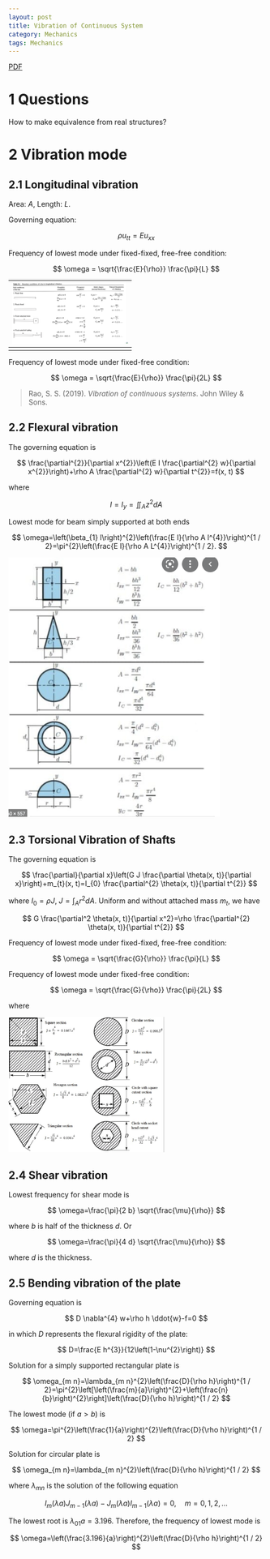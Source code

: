 ```yaml
---
layout: post
title: Vibration of Continuous System
category: Mechanics
tags: Mechanics
---
```


<a href="/assets/notes/2024-10-14-Vibration of Continuous System.pdf">PDF</a>

# 1 Questions

How to make equivalence from real structures?

# 2 Vibration mode

## 2.1 Longitudinal vibration

Area: $A$, Length: $L$.

Governing equation:

$$
\rho u_{tt} = E u_{xx}
$$

Frequency of lowest mode under fixed-fixed, free-free condition:

$$
\omega = \sqrt{\frac{E}{\rho}} \frac{\pi}{L}
$$


| <img src="https://raw.githubusercontent.com/wangshaoyun/image/master/Screen%20Shot%202022-01-02%20at%2017.17.41.png" style="zoom:22%;" /><img src="https://raw.github.com/wangshaoyun/image/master/Screen%20Shot%202022-01-02%20at%2017.18.24.png" style="zoom:22%;" /> |
| :----------------------------------------------------------: |
|                                                              |


Frequency of lowest mode under fixed-free condition:

$$
\omega = \sqrt{\frac{E}{\rho}} \frac{\pi}{2L}
$$

> Rao, S. S. (2019). *Vibration of continuous systems*. John Wiley & Sons.

## 2.2 Flexural vibration

The governing equation is

$$
\frac{\partial^{2}}{\partial x^{2}}\left(E I \frac{\partial^{2} w}{\partial x^{2}}\right)+\rho A \frac{\partial^{2} w}{\partial t^{2}}=f(x, t)
$$

where

$$
I=I_{y}=\iint_{A} z^{2} d A
$$

Lowest mode for beam simply supported at both ends

$$
\omega=\left(\beta_{1} l\right)^{2}\left(\frac{E I}{\rho A l^{4}}\right)^{1 / 2}=\pi^{2}\left(\frac{E I}{\rho A L^{4}}\right)^{1 / 2}.
$$

<img src="https://raw.githubusercontent.com/wangshaoyun/image/master/Screen%20Shot%202022-01-02%20at%2021.30.45.png" style="zoom:50%;" />

## 2.3 Torsional Vibration of Shafts

The governing equation is

$$
\frac{\partial}{\partial x}\left(G J \frac{\partial \theta(x, t)}{\partial x}\right)+m_{t}(x, t)=I_{0} \frac{\partial^{2} \theta(x, t)}{\partial t^{2}}
$$

where $I_0 = \rho J$, $J = \int_A r^2 dA$. Uniform and without attached mass $m_t$, we have

$$
G  \frac{\partial^2 \theta(x, t)}{\partial x^2}=\rho \frac{\partial^{2} \theta(x, t)}{\partial t^{2}}
$$

Frequency of lowest mode under fixed-fixed, free-free condition:

$$
\omega = \sqrt{\frac{G}{\rho}} \frac{\pi}{L}
$$

Frequency of lowest mode under fixed-free condition:

$$
\omega = \sqrt{\frac{G}{\rho}} \frac{\pi}{2L}
$$

where 

<img src="https://raw.githubusercontent.com/wangshaoyun/image/master/Screen%20Shot%202022-01-02%20at%2019.47.24.png" style="zoom:30%;" />

## 2.4 Shear vibration

Lowest frequency for shear mode is

$$
\omega=\frac{\pi}{2 b} \sqrt{\frac{\mu}{\rho}}
$$

where $b$ is half of the thickness $d$. Or

$$
\omega=\frac{\pi}{4 d} \sqrt{\frac{\mu}{\rho}}
$$

where $d$ is the thickness.

## 2.5 Bending vibration of the plate

Governing equation is

$$
D \nabla^{4} w+\rho h \ddot{w}-f=0
$$

in which $D$ represents the flexural rigidity of the plate:

$$
D=\frac{E h^{3}}{12\left(1-\nu^{2}\right)}
$$

Solution for a simply supported rectangular plate is

$$
\omega_{m n}=\lambda_{m n}^{2}\left(\frac{D}{\rho h}\right)^{1 / 2}=\pi^{2}\left[\left(\frac{m}{a}\right)^{2}+\left(\frac{n}{b}\right)^{2}\right]\left(\frac{D}{\rho h}\right)^{1 / 2}
$$

The lowest mode (if $a>b$) is

$$
\omega=\pi^{2}\left(\frac{1}{a}\right)^{2}\left(\frac{D}{\rho h}\right)^{1 / 2}
$$

Solution for circular plate is

$$
\omega_{m n}=\lambda_{m n}^{2}\left(\frac{D}{\rho h}\right)^{1 / 2}
$$

where $\lambda_{mn}$ is the solution of the following equation

$$
I_{m}(\lambda a) J_{m-1}(\lambda a)-J_{m}(\lambda a) I_{m-1}(\lambda a)=0, \quad m=0,1,2, \ldots
$$

The lowest root is $\lambda_{01} a=3.196$. Therefore, the frequency of lowest mode is

$$
\omega=\left(\frac{3.196}{a}\right)^{2}\left(\frac{D}{\rho h}\right)^{1 / 2}
$$
